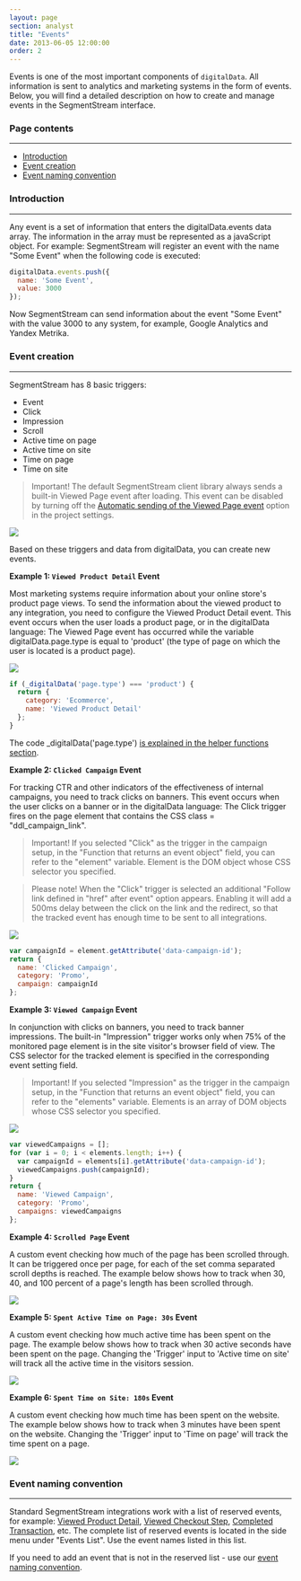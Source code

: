 ```yaml
---
layout: page
section: analyst
title: "Events"
date: 2013-06-05 12:00:00
order: 2
---
```


Events is one of the most important components of `digitalData`. All information is sent to analytics and marketing systems in the form of events. Below, you will find a detailed description on how to create and manage events in the SegmentStream interface.

### Page contents
------
<ul class="page-navigation">
  <li><a href="#intro">Introduction</a></li>
  <li><a href="#eventCreation">Event creation</a></li>
  <li><a href="#eventNaming">Event naming convention</a></li>
</ul>

### <a name="intro"></a>Introduction
------
Any event is a set of information that enters the digitalData.events data array. The information in the array must be represented as a javaScript object.
For example: SegmentStream will register an event with the name "Some Event" when the following code is executed:
```javascript
digitalData.events.push({
  name: 'Some Event',
  value: 3000
});
```
Now SegmentStream can send information about the event "Some Event" with the value 3000 to any system, for example, Google Analytics and Yandex Metrika.

### <a name="eventCreation"></a>Event creation
------
SegmentStream has 8 basic triggers:
* Event
* Click
* Impression
* Scroll
* Active time on page
* Active time on site
* Time on page
* Time on site

> Important! The default SegmentStream client library always sends a built-in Viewed Page event after loading. This event can be disabled by turning off the [Automatic sending of the Viewed Page event](/for-analyst/settings#sendViewedPageEvent) option in the project settings.

![](/img/events.1.png)

Based on these triggers and data from digitalData, you can create new events.


**Example 1: `Viewed Product Detail` Event**

Most marketing systems require information about your online store's product page views. To send the information about the viewed product to any integration, you need to configure the Viewed Product Detail event. This event occurs when the user loads a product page, or in the digitalData language: The Viewed Page event has occurred while the variable digitalData.page.type is equal to 'product' (the type of page on which the user is located is a product page).

![](/img/events.viewedProductDetail.png)

```javascript
if (_digitalData('page.type') === 'product') {
  return {
    category: 'Ecommerce',
    name: 'Viewed Product Detail'
  };
}
```
The code _digitalData('page.type') [is explained in the helper functions section](/for-developer/helpers).


**Example 2: `Clicked Campaign` Event**

For tracking CTR and other indicators of the effectiveness of internal campaigns, you need to track clicks on banners. This event occurs when the user clicks on a banner or in the digitalData language: The Click trigger fires on the page element that contains the CSS class = "ddl_campaign_link".
> Important! If you selected "Click" as the trigger in the campaign setup, in the "Function that returns an event object" field, you can refer to the "element" variable. Element is the DOM object whose CSS selector you specified.

> Please note! When the "Click" trigger is selected an additional "Follow link defined in "href" after event" option appears. Enabling it will add a 500ms delay between the click on the link and the redirect, so that the tracked event has enough time to be sent to all integrations.

![](/img/events.clickedCampaign.png)

```javascript
var campaignId = element.getAttribute('data-campaign-id');
return {
  name: 'Clicked Campaign',
  category: 'Promo',
  campaign: campaignId
};
```

**Example 3: `Viewed Campaign` Event**

In conjunction with clicks on banners, you need to track banner impressions. The built-in "Impression" trigger works only when 75% of the monitored page element is in the site visitor's browser field of view. The CSS selector for the tracked element is specified in the corresponding event setting field.
> Important! If you selected "Impression" as the trigger in the campaign setup, in the "Function that returns an event object" field, you can refer to the "elements" variable. Elements is an array of DOM objects whose CSS selector you specified.

![](/img/events.viewedCampaign.png)

```javascript
var viewedCampaigns = [];
for (var i = 0; i < elements.length; i++) {
  var campaignId = elements[i].getAttribute('data-campaign-id');
  viewedCampaigns.push(campaignId);
}
return {
  name: 'Viewed Campaign',
  category: 'Promo',
  campaigns: viewedCampaigns
};
```

**Example 4: `Scrolled Page` Event**

A custom event checking how much of the page has been scrolled through. It can be triggered once per page, for each of the set comma separated scroll depths is reached.
The example below shows how to track when 30, 40, and 100 percent of a page's length has been scrolled through.

![](/img/events.scroll.png)

**Example 5: `Spent Active Time on Page: 30s` Event**

A custom event checking how much active time has been spent on the page.
The example below shows how to track when 30 active seconds have been spent on the page.
Changing the 'Trigger' input to 'Active time on site' will track all the active time in the visitors session.

![](/img/events.active.png)

**Example 6: `Spent Time on Site: 180s` Event**

A custom event checking how much time has been spent on the website.
The example below shows how to track when 3 minutes have been spent on the website.
Changing the 'Trigger' input to 'Time on page' will track the time spent on a page.

![](/img/events.time.png)

### <a name="eventNaming"></a>Event naming convention
------
Standard SegmentStream integrations work with a list of reserved events, for example: [Viewed Product Detail](/events/viewed-product-detail), [Viewed Checkout Step](/events/viewed-checkout-step), [Completed Transaction](/events/completed-transaction), etc.
The complete list of reserved events is located in the side menu under "Events List". Use the event names listed in this list.

If you need to add an event that is not in the reserved list - use our [event naming convention](/for-developer/naming).


